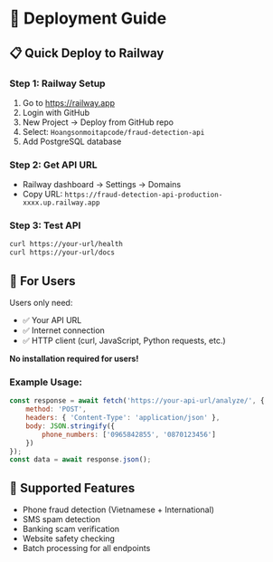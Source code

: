 # 🚀 Deployment Guide

## 📋 **Quick Deploy to Railway**

### **Step 1: Railway Setup**
1. Go to https://railway.app
2. Login with GitHub
3. New Project → Deploy from GitHub repo
4. Select: `Hoangsonmoitapcode/fraud-detection-api`
5. Add PostgreSQL database

### **Step 2: Get API URL**
- Railway dashboard → Settings → Domains
- Copy URL: `https://fraud-detection-api-production-xxxx.up.railway.app`

### **Step 3: Test API**
```bash
curl https://your-url/health
curl https://your-url/docs
```

## 👥 **For Users**

Users only need:
- ✅ Your API URL
- ✅ Internet connection
- ✅ HTTP client (curl, JavaScript, Python requests, etc.)

**No installation required for users!**

### **Example Usage:**
```javascript
const response = await fetch('https://your-api-url/analyze/', {
    method: 'POST',
    headers: { 'Content-Type': 'application/json' },
    body: JSON.stringify({
        phone_numbers: ['0965842855', '0870123456']
    })
});
const data = await response.json();
```

## 📱 **Supported Features**
- Phone fraud detection (Vietnamese + International)
- SMS spam detection
- Banking scam verification
- Website safety checking
- Batch processing for all endpoints
